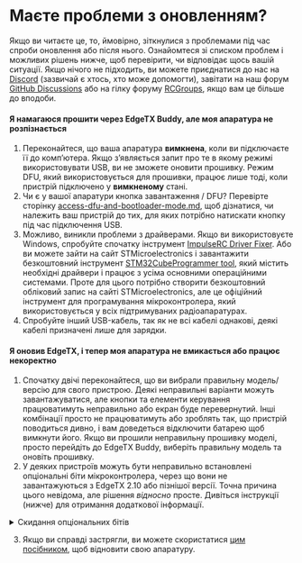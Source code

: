 # Маєте проблеми з оновленням?

Якщо ви читаєте це, то, ймовірно, зіткнулися з проблемами під час спроби оновлення або після нього. Ознайомтеся зі списком проблем і можливих рішень нижче, щоб перевірити, чи відповідає щось вашій ситуації. Якщо нічого не підходить, ви можете приєднатися до нас на [Discord](https://discord.gg/wF9wUKnZ6H) (зазвичай є хтось, хто може допомогти), завітати на наш форум [GitHub Discussions](https://github.com/EdgeTX/edgetx/discussions) або на гілку форуму [RCGroups](https://www.rcgroups.com/forums/showthread.php?3916381-Official-EdgeTX-Discussion-Thread), якщо вам це більше до вподоби.

#### **Я намагаюся прошити через EdgeTX Buddy, але моя апаратура не розпізнається**

1. Переконайтеся, що ваша апаратура **вимкнена**, коли ви підключаєте її до комп’ютера. Якщо з’являється запит про те в якому режимі використовувати USB, ви не зможете оновити прошивку. Режим DFU, який використовується для прошивки, працює лише тоді, коли пристрій підключено у **вимкненому** стані.
2. Чи є у вашої апаратури кнопка завантаження / DFU? Перевірте сторінку [access-dfu-and-bootloader-mode.md](../edgetx-instrukciyi/access-dfu-and-bootloader-mode.md "mention"), щоб дізнатися, чи належить ваш пристрій до тих, для яких потрібно натискати кнопку під час підключення USB.
3. Можливо, виникли проблеми з драйверами. Якщо ви використовуєте Windows, спробуйте спочатку інструмент [ImpulseRC Driver Fixer](https://impulserc.com/pages/downloads). Або ви можете зайти на сайт STMicroelectronics і завантажити безкоштовний інструмент [STM32CubeProgrammer tool](https://www.st.com/en/development-tools/stm32cubeprog.html#get-software), який містить необхідні драйвери і працює з усіма основними операційними системами. Проте для цього потрібно створити безкоштовний обліковий запис на сайті STMicroelectronics, але це офіційний інструмент для програмування мікроконтролера, який використовується у всіх підтримуваних радіоапаратурах.
4. Спробуйте інший USB-кабель, так як не всі кабелі однакові, деякі кабелі призначені лише для зарядки.

#### Я оновив EdgeTX, і тепер моя апаратура не вмикається або працює некоректно

1. Спочатку двічі переконайтеся, що ви вибрали правильну модель/версію для свого пристрою. Деякі неправильні варіанти можуть завантажуватися, але кнопки та елементи керування працюватимуть неправильно або екран буде перевернутий. Інші комбінації просто не працюватимуть або зроблять так, що пристрій поводиться дивно, і вам доведеться відключити батарею щоб вимкнути його. Якщо ви прошили неправильну прошивку моделі, просто перейдіть до EdgeTX Buddy, виберіть правильну модель та оновіть прошивку.
2. У деяких пристроїв можуть бути неправильно встановлені опціональні біти мікроконтролера, через що вони не завантажуються з EdgeTX 2.10 або пізнішої версії. Точна причина цього невідома, але рішення _відносно_ просте. Дивіться інструкції (нижче) для отримання додаткової інформації.

<details>

<summary>Скидання опціональних бітів</summary>

1. Після того, як ви встановите STM32CubeProgrammer (який вимагає створення безкоштовного облікового запису на сайті STMicroelectronics), підключіть апаратуру у вимкненому стані щоб увійти в режим DFU. Якщо ви не впевнені, чи є у вашого пристрою кнопка завантаження/DFU яку потрібно тримати при підключенні, перевірте сторінку [access-dfu-and-bootloader-mode.md](../edgetx-instrukciyi/access-dfu-and-bootloader-mode.md "mention").
2. Запустіть інструмент STM32CubeProgrammer, якщо він ще не запущений. Ви повинні побачити екран, який виглядає приблизно так (натисніть на зображення для збільшення):\
   ![STM32CubeProgrammer main screen](../.gitbook/assets/2024-08-28\_11-46.png)\
   \
   Переконайтеся, що тип пристрою (1) вибраний як USB, потім натисніть кнопку Підключитися (2). Якщо поле порту порожнє, спробуйте натиснути кнопку оновлення (3).
3. Перейдіть на сторінку Option bytes (1). Потім виберіть User Configuration (2). Перевірте статус “BFB2” (3). Якщо вона позначена, зніміть позначку, як показано на зображенні і натисніть кнопку Apply (4). Після цього ви можете натиснути кнопку Disconnect та від’єднати вашу апаратуру.\
   ![STM32CubeProgrammer: Option bytes](../.gitbook/assets/2024-08-28\_11-44.png)
4. Це повинно допомогти. Якщо проблема була в цьому, ваш пристрій повинен запуститися.

</details>

3. Якщо ви справді застрягли, ви можете скористатися [цим посібником](https://github.com/EdgeTX/edgetx/wiki/Unbrick-your-radio), щоб відновити свою апаратуру.
